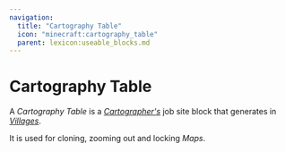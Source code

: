 ```yaml
---
navigation:
  title: "Cartography Table"
  icon: "minecraft:cartography_table"
  parent: lexicon:useable_blocks.md
---
```


# Cartography Table

<ItemImage id="minecraft:cartography_table" />

A *Cartography Table* is a [*Cartographer's*](../creatures/human-villager.md#cartographer) job site block that generates in [*Villages*](../world/structures.md#village). 

It is used for cloning, zooming out and locking *Maps*.

##  



<Recipe id="minecraft:cartography_table" />

